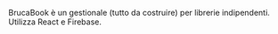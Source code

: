 BrucaBook è un gestionale (tutto da costruire) per librerie indipendenti.
Utilizza React e Firebase.

